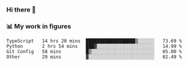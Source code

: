 ### Hi there 👋

### 📊 My work in figures

<!--START_SECTION:waka-->

```text
TypeScript   14 hrs 20 mins  ██████████████████▒░░░░░░   73.69 %
Python       2 hrs 54 mins   ███▓░░░░░░░░░░░░░░░░░░░░░   14.99 %
Git Config   58 mins         █▒░░░░░░░░░░░░░░░░░░░░░░░   05.00 %
Other        29 mins         ▓░░░░░░░░░░░░░░░░░░░░░░░░   02.49 %
```

<!--END_SECTION:waka-->
